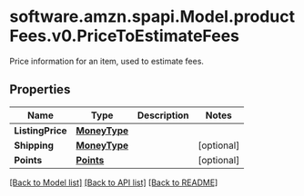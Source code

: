 # software.amzn.spapi.Model.productFees.v0.PriceToEstimateFees
Price information for an item, used to estimate fees.

## Properties

Name | Type | Description | Notes
------------ | ------------- | ------------- | -------------
**ListingPrice** | [**MoneyType**](MoneyType.md) |  | 
**Shipping** | [**MoneyType**](MoneyType.md) |  | [optional] 
**Points** | [**Points**](Points.md) |  | [optional] 

[[Back to Model list]](../README.md#documentation-for-models) [[Back to API list]](../README.md#documentation-for-api-endpoints) [[Back to README]](../README.md)

